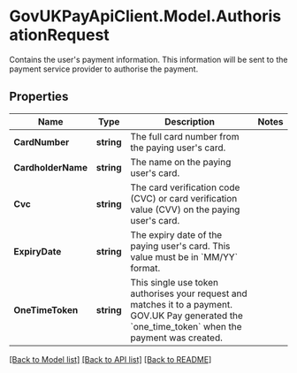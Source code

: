# GovUKPayApiClient.Model.AuthorisationRequest
Contains the user's payment information. This information will be sent to the payment service provider to authorise the payment.

## Properties

Name | Type | Description | Notes
------------ | ------------- | ------------- | -------------
**CardNumber** | **string** | The full card number from the paying user&#39;s card. | 
**CardholderName** | **string** | The name on the paying user&#39;s card. | 
**Cvc** | **string** | The card verification code (CVC) or card verification value (CVV) on the paying user&#39;s card. | 
**ExpiryDate** | **string** | The expiry date of the paying user&#39;s card. This value must be in &#x60;MM/YY&#x60; format. | 
**OneTimeToken** | **string** | This single use token authorises your request and matches it to a payment. GOV.UK Pay generated the &#x60;one_time_token&#x60; when the payment was created. | 

[[Back to Model list]](../README.md#documentation-for-models) [[Back to API list]](../README.md#documentation-for-api-endpoints) [[Back to README]](../README.md)

